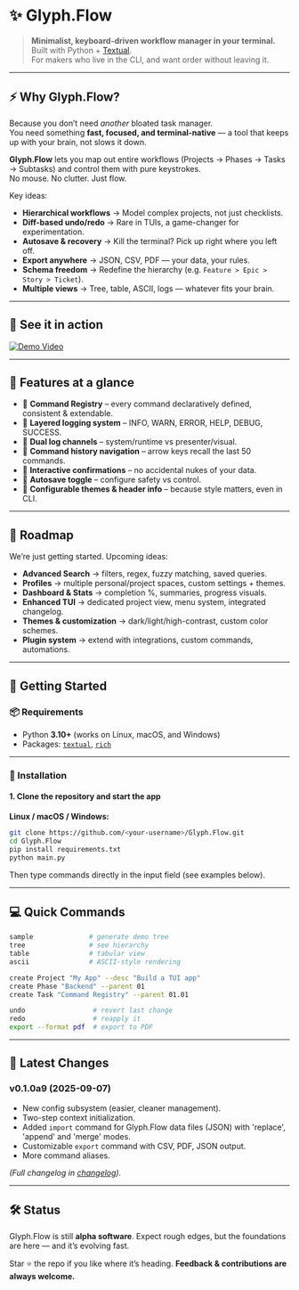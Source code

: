 # ✨ Glyph.Flow

> **Minimalist, keyboard-driven workflow manager in your terminal.**  
> Built with Python + [Textual](https://github.com/Textualize/textual).  
> For makers who live in the CLI, and want order without leaving it.  

---

## ⚡ Why Glyph.Flow?

Because you don’t need *another* bloated task manager.  
You need something **fast, focused, and terminal-native** — a tool that keeps up with your brain, not slows it down.

**Glyph.Flow** lets you map out entire workflows (Projects → Phases → Tasks → Subtasks) and control them with pure keystrokes.  
No mouse. No clutter. Just flow.  

Key ideas:
- **Hierarchical workflows** → Model complex projects, not just checklists.
- **Diff-based undo/redo** → Rare in TUIs, a game-changer for experimentation.
- **Autosave & recovery** → Kill the terminal? Pick up right where you left off.
- **Export anywhere** → JSON, CSV, PDF — your data, your rules.
- **Schema freedom** → Redefine the hierarchy (e.g. `Feature > Epic > Story > Ticket`).
- **Multiple views** → Tree, table, ASCII, logs — whatever fits your brain.  

---

## 🎥 See it in action

[![Demo Video](https://img.shields.io/badge/▶-Watch%20the%20demo-red)](https://github.com/user-attachments/assets/0a706a5a-91e9-4f22-8f0c-a5ba3e3c483a)

---

## 🧩 Features at a glance

- 🔹 **Command Registry** – every command declaratively defined, consistent & extendable.  
- 🔹 **Layered logging system** – INFO, WARN, ERROR, HELP, DEBUG, SUCCESS.  
- 🔹 **Dual log channels** – system/runtime vs presenter/visual.  
- 🔹 **Command history navigation** – arrow keys recall the last 50 commands.  
- 🔹 **Interactive confirmations** – no accidental nukes of your data.  
- 🔹 **Autosave toggle** – configure safety vs control.  
- 🔹 **Configurable themes & header info** – because style matters, even in CLI.  

---

## 🧭 Roadmap

We’re just getting started. Upcoming ideas:

- **Advanced Search** → filters, regex, fuzzy matching, saved queries.  
- **Profiles** → multiple personal/project spaces, custom settings + themes.  
- **Dashboard & Stats** → completion %, summaries, progress visuals.  
- **Enhanced TUI** → dedicated project view, menu system, integrated changelog.  
- **Themes & customization** → dark/light/high-contrast, custom color schemes.  
- **Plugin system** → extend with integrations, custom commands, automations.  

---

## 🚀 Getting Started

### 📦 Requirements
- Python **3.10+** (works on Linux, macOS, and Windows)
- Packages: [`textual`](https://github.com/Textualize/textual), [`rich`](https://github.com/Textualize/rich)

---

### 🔽 Installation

#### 1. Clone the repository and start the app
**Linux / macOS / Windows:**
```bash
git clone https://github.com/<your-username>/Glyph.Flow.git
cd Glyph.Flow
pip install requirements.txt
python main.py

```

Then type commands directly in the input field (see examples below).

---

## 💻 Quick Commands

```bash
sample              # generate demo tree
tree                # see hierarchy
table               # tabular view
ascii               # ASCII-style rendering

create Project "My App" --desc "Build a TUI app"  
create Phase "Backend" --parent 01  
create Task "Command Registry" --parent 01.01  

undo                 # revert last change
redo                 # reapply it
export --format pdf  # export to PDF
```

---

## 📜 Latest Changes

### v0.1.0a9 (2025-09-07)
- New config subsystem (easier, cleaner management).
- Two-step context initialization.
- Added `import` command for Glyph.Flow data files (JSON) with 'replace', 'append' and 'merge' modes.
- Customizable `export` command with CSV, PDF, JSON output.
- More command aliases.

*(Full changelog in [changelog](CHANGELOG.md)).*

---

## 🛠 Status

Glyph.Flow is still **alpha software**.
Expect rough edges, but the foundations are here — and it’s evolving fast.

Star ⭐ the repo if you like where it’s heading.
**Feedback & contributions are always welcome.**
